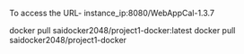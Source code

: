 To access the URL- instance_ip:8080/WebAppCal-1.3.7

docker pull saidocker2048/project1-docker:latest
docker pull saidocker2048/project1-docker
